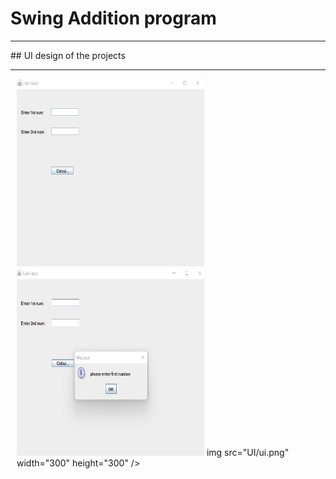 # Swing Addition program 
<hr>
## UI design of the projects 
<hr>
<div style="display:flex; margin-left:10px";>
<div>
<img src="UI/ui1.png" width="300" height="300" />
<img src="UI/validation.png" width="300" height="300" />
img src="UI/ui.png" width="300" height="300" />
</div>
</div>


